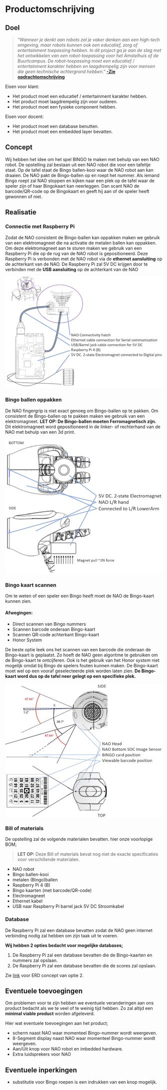 
# Productomschrijving

## Doel

>*"Wanneer je denkt aan robots zal je vaker denken aan een high-tech omgeving, maar robots kunnen ook een educatief, zorg of entertainment toepassing hebben. In dit project ga je aan de slag met het ontwikkelen van een robot-toepassing voor het Amstelhuis of de Buurtcampus. De robot-toepassing moet een educatief / entertainment karakter hebben en laagdrempelig zijn voor mensen die geen technische achtergrond hebben."*
[**-Zie opdrachtomschrijving**](../opdracht/assignment.md)

Eisen voor klant:

- Het product moet een educatief / entertainment karakter hebben.
- Het product moet laagdrempelig zijn voor ouderen.
- Het product moet een fysieke component hebben.

Eisen voor docent:

- Het product moet een database benutten.
- Het product moet een embedded layer bevatten.

## Concept

Wij hebben het idee om het spel BINGO te maken met behulp van een NAO robot. De opstelling zal bestaan uit een NAO robot die voor een tafeltje staat. Op de tafel staat de Bingo ballen-kooi waar de NAO robot aan kan draaien. De NAO pakt de Bingo-ballen op en roept het nummer. Als iemand Bingo roept zal NAO stoppen en kijken naar een plek op de tafel waar de speler zijn of haar Bingokaart kan neerleggen. Dan scant NAO de barcode/QR-code op de Bingokaart en geeft hij aan of de speler heeft gewonnen of niet.

## Realisatie

### Connectie met Raspberry Pi

Zodat de NAO consistent de Bingo-ballen kan oppakken maken we gebruik van een elektromagneet die na activatie de metalen ballen kan oppakken. Om deze elektromagneet aan te sturen maken we gebruik van een Raspberry Pi die op de rug van de NAO robot is gepositioneerd. Deze Raspberry Pi is verbonden met de NAO robot via de **ethernet aansluiting** op de achterkant van de NAO. De Raspberry Pi zal 5V DC krijgen door te verbinden met de **USB aansluiting** op de achterkant van de NAO

![NAO connectie diagram](../assets/naoConnectionDiagram.png)

### Bingo ballen oppakken

De NAO fingergrip is niet exact genoeg om Bingo-ballen op te pakken. Om consistent de Bingo-ballen op te pakken maken we gebruik van een elektromagneet. **LET OP: De Bingo-ballen moeten Ferromagnetisch zijn.** Dit elektromagneet word gepositioneerd in de linker- of rechterhand van de NAO met behulp van een 3d print.

![NAO elektromagneet positie](../assets/naoElectromagnetPosition.png)

### Bingo kaart scannen

Om te weten of een speler een Bingo heeft moet de NAO de Bingo-kaart kunnen zien.

#### Afwegingen:

- Direct scannen van Bingo nummers
- Scannen barcode onderaan Bingo-kaart
- Scannen QR-code achterkant Bingo-kaart
- Honor System

De beste optie leek ons het scannen van een barcode die onderaan de Bingo-kaart is geplaatst. Zo hoeft de NAO geen algoritme te gebruiken om de Bingo-kaart te ontcijferen. Ook is het gebruik van het *Honor system* niet mogelijk omdat bij Bingo de spelers fouten kunnen maken. De Bingo-kaart moet wel op een vooraf geselecteerde plek worden laten zien. **De Bingo-kaart word dus op de tafel neer gelegt op een specifieke plek.**

![NAO gezichtsveld](../assets/naoVisualField.png)

### Bill of materials

De opstelling zal de volgende materialen bevatten. hier onze voorlopige BOM;

>**LET OP:** Deze Bill of materials bevat nog niet de exacte specificaties voor verschillende materialen.

- NAO robot
- Bingo ballen-kooi
- metalen (Bingo)ballen
- Raspberry Pi 4 (B)
- Bingo kaarten (met barcode/QR-code)
- Electromagneet
- Ethernet kabel
- USB naar Raspberry Pi barrel jack 5V DC Stroomkabel

### Database

De Raspberry Pi zal een database bevatten zodat de NAO geen internet verbinding nodig zal hebben om zijn taak uit te voeren.

**Wij hebben 2 opties bedacht voor mogelijke databases;**

1. De Raspberry Pi zal een database bevatten die de Bingo-kaarten en nummers zal opslaan.
2. De Raspberry Pi zal een database bevatten die de scores zal opslaan.

Zie [link](../database/database_erd_concept.md) voor ERD concept van optie 2.

## Eventuele toevoegingen

Om problemen voor te zijn hebben we eventuele veranderingen aan ons product bedacht als we te veel of te weinig tijd hebben. Zo zal altijd een **minimal viable product** worden afgeleverd.

Hier wat eventuele toevoegingen aan het product;

- scherm naast NAO waar momenteel Bingo-nummer wordt weergeven.
- 8-Segment display naast NAO waar momenteel Bingo-nummer wordt weergeven.
- Aan/Uit knop voor NAO robot en imbedded hardware.
- Extra luidsprekers voor NAO

## Eventuele inperkingen

- substitutie voor Bingo roepen is een indrukken van een knop mogelijk.
